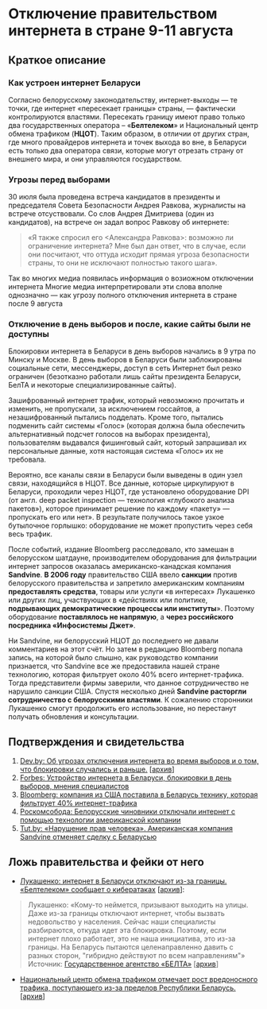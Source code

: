 # Отключение правительством интернета в стране 9-11 августа

## Краткое описание

### Как устроен интернет Беларуси

Согласно белорусскому законодательству, интернет-выходы — те точки, где интернет «пересекает границы» страны, — фактически контролируются властями. Пересекать границу имеют право только два государственных оператора – «**Белтелеком**» и Национальный центр обмена трафиком (**НЦОТ**). Таким образом, в отличии от других стран, где много провайдеров интернета и точек выхода во вне, в Беларуси есть только два оператора связи, которые могут отрезать страну от внешнего мира, и они управляются государством.

### Угрозы перед выборами

30 июля была проведена встреча кандидатов в президенты и председателя Совета Безопасности Андрея Равкова, журналисты на встрече отсуствовали. Со слов Андрея Дмитриева (один из кандидатов), на встрече он задал вопрос Равкову об интернете: 

> «Я также спросил его <Александра Равкова>: возможно ли ограничение интернета? Мне был дан ответ, что в случае, если они посчитают, что  оттуда исходит прямая угроза безопасности страны, то они не исключают полностью такого шага». 

Так во многих медиа появилась информация о возиожном отключении интернета  Многие медиа интерпретировали эти слова вполне однозначно — как угрозу полного отключения интернета в стране после 9 августа 

### Отключение в день выборов и после, какие сайты были не доступны

Блокировки интернета в Беларуси в день выборов начались в 9 утра по Минску и Москве. В день выборов в Беларуси были заблокированы социальные сети, мессенджеры, доступ в сеть Интернет был резко ограничен (безотказно работали лишь сайты президента Беларуси, БелТА и некоторые специализированные сайты).

Зашифрованный интернет трафик, который невозможно прочитать и изменить, не пропускали, за исключением госсайтов, а незашифрованный пытались подделать. Кроме того, пытались подменить сайт системы «Голос» (которая должна была обеспечить альтернативный подсчет голосов на выборах президента), пользователям выдавался фишинговый сайт, который запрашивал их персональные данные, хотя настоящая система «Голос» их не требовала.

Вероятно, все каналы связи в Беларуси были выведены в один узел связи, находящийся в НЦОТ. Все данные, которые циркулируют в Беларуси, проходили через НЦОТ, где установлено оборудование DPI (от англ. deep packet inspection — технология «глубокого анализа пакетов»), которое принимает решение по каждому «пакету» — пропускать его или нет». В результате получилось такое узкое бутылочное горлышко: оборудование не может пропустить через себя весь трафик.

После событий, издание Bloomberg расследовало, кто замешан в белорусcком шатдауне, производителем оборудования для фильтрации интернет запросов оказалась американско-канадская компания **Sandvine**. **В 2006 году** правительство США ввело **санкции** против белорусcкого  правительства и запретило американским компаниям **предоставлять средства**, товары или услуги «в интересах» Лукашенко или других лиц, участвующих в «действиях или политике, **подрывающих демократические процессы или институты**». Поэтому оборудование **поставлялось не напрямую**, а **через российского посредника «Инфосистемы Джет»**. 

Ни Sandvine, ни белорусcкий НЦОТ до последнего не давали комментариев на этот счёт. Но затем в редакцию Bloomberg попала запись, на которой было слышно, как руководство компании признается,  что Sandvine все же предоставила нашей стране технологию, которая  фильтрует около 40% всего интернет-трафика. Тогда представители фирмы заверили, что данное сотрудничество не нарушило санкции США. Спустя несколько дней **Sandvine расторгли сотрудничество с белорусcкими властями**. К сожалению сторонники Лукашенко смогут продолжить его использование, но перестанут получать обновления и консультации.

## Подтверждения и свидетельства

1. [Dev.by: Об угрозах отключения интернета во время выборов и о том, что блокировки случались и раньше.](https://dev.by/news/internet-shutdown) [[архив](https://web.archive.org/web/20201018064733/https://dev.by/news/internet-shutdown)]
2. [Forbes: Устройство интернета в Беларуси, блокировки в день выборов, мнения специалистов](https://www.forbes.ru/tehnologii/406783-cifrovoy-zheleznyy-zanaves-pochemu-v-belorussii-otklyuchilsya-internet)
3. [Bloomberg: компания из США поставила в Беларусь технику, которая фильтрует 40% интернет-трафика](https://42.tut.by/700255)
4. [Роскомсобода: Белорусские чиновники отключали интернет с помощью технологии американской компании](https://roskomsvoboda.org/63160/)
5. [Tut.by: «Нарушение прав человека». Американская компания Sandvine отменяет сделку с Беларусью](https://42.tutby.net/700610)
## Ложь правительства и фейки от него 

* [Лукашенко: интернет в Беларуси отключают из-за границы. «Белтелеком» сообщает о кибератаках](https://42.tut.by/696123) [[архив](https://web.archive.org/web/20200812212621/https://42.tut.by/696123)]: 

> Лукашенко: «Кому-то неймется, призывают выходить на улицы. Даже из-за границы отключают интернет, чтобы вызвать недовольство у населения. Сейчас наши  специалисты разбираются, откуда идет эта блокировка. Поэтому, если  интернет плохо работает, это не наша инициатива, это из-за границы. На Беларусь пытаются целенаправленно давить с разных сторон, "гибридно действуют по всем направлениям"» 
> Источник: [Государственное агентство «БЕЛТА»](https://www.belta.by/president/view/lukashenko-internet-v-belarusi-otkljuchajut-iz-za-granitsy-eto-ne-initsiativa-vlasti-402299-2020/) [[архив](https://web.archive.org/web/20201002120127/https://www.belta.by/president/view/lukashenko-internet-v-belarusi-otkljuchajut-iz-za-granitsy-eto-ne-initsiativa-vlasti-402299-2020)]

* [Национальный центр обмена трафиком отмечает рост вредоносного трафика, поступающего из-за пределов Республики Беларусь.](https://ncot.by/ru/news/news/o-rabote-seti-internet/) [[архив](https://web.archive.org/web/20201018054959/https://ncot.by/ru/news/news/o-rabote-seti-internet/)]

